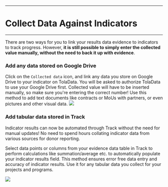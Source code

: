 ****
# Collect Data Against Indicators
---

There are two ways for you to link your results data evidence to indicators to track progress. However, **it is still possible to simply enter the collected value manually, without the need to back it up with evidence**.

### Add any data stored on Google Drive
Click on the `Collected data` icon, and link any data you store on Google Drive to your indicator on TolaData. You will be asked to authorize TolaData to use your Google Drive first. Collected value will have to be inserted manually, so make sure you're entering the correct number! Use this method to add text documents like contracts or MoUs with partners, or even pictures and other visual data. 
![](https://lh6.googleusercontent.com/aGeaoun17OjGyV9UrEF74oNLQdbg5_8Xl6xg_aGjEzlbZ4rj8eXXhG5drsgjSrmmEWNfoAI5COgm6R2Rzn1ErTetVd_yEsr62EfBjgKvS-_0ecfOJO5vMp2EJOLrcpWrWH8c0ONK)

### Add tabular data stored in Track

Indicator results can now be automated through Track without the need for manual updates! No need to spend hours collating indicator data from various sources for donor reporting.

Select data points or columns from your evidence data table in Track to perform calculations like summation/average etc. to automatically populate your indicator results field. This method ensures  error free data entry and accuracy of indicator results. Use it for any tabular data you collect for your projects and programs.

![](https://lh4.googleusercontent.com/jaJFX0POnv7wwUYlNJZr1WKW2bgKDtwKrXF8nC8Qw60M1NK9YgcYVuyAHq7bQrSW-UUvqGcIIrLxyU14y6910fhSO0rFl_F7LxYSc4leyb52Ebcl_hXP2mGgNugus12nT7woHcBf)





